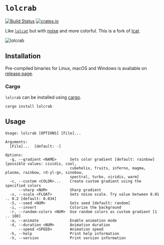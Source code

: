 # `lolcrab`

[![Build Status](https://github.com/mazznoer/lolcrab/actions/workflows/ci.yml/badge.svg)](https://github.com/mazznoer/lolcrab/actions)
[![crates.io](https://img.shields.io/crates/v/lolcrab.svg)](https://crates.io/crates/lolcrab)

Like [`lolcat`](https://github.com/busyloop/lolcat) but with [noise](https://en.wikipedia.org/wiki/OpenSimplex_noise) and more colorful. This is a fork of [lcat](https://github.com/davidkna/lcat-rs).

![lolcrab](docs/images/lolcrab.png)

## Installation

Pre-compiled binaries for Linux, macOS and Windows is avaliable on [release page](https://github.com/mazznoer/lolcrab/releases).

### Cargo

`lolcrab` can be installed using [cargo](https://www.rust-lang.org/tools/install).

```shell
cargo install lolcrab
```

## Usage

```text
Usage: lolcrab [OPTIONS] [File]...

Arguments:
  [File]...  [default: -]

Options:
  -g, --gradient <NAME>      Sets color gradient [default: rainbow] [possible values: cividis, cool,
                             cubehelix, fruits, inferno, magma, plasma, rainbow, rd-yl-gn, sinebow,
                             spectral, turbo, viridis, warm]
  -c, --custom <COLOR>...    Create custom gradient using the specified colors
      --sharp <NUM>          Sharp gradient
  -s, --scale <FLOAT>        Sets noise scale. Try value between 0.01 .. 0.2 [default: 0.034]
  -S, --seed <NUM>           Sets seed [default: random]
  -i, --invert               Colorize the background
  -r, --random-colors <NUM>  Use random colors as custom gradient [1 .. 100]
  -a, --animate              Enable animation mode
  -d, --duration <NUM>       Animation duration
      --speed <SPEED>        Animation speed
  -h, --help                 Print help information
  -V, --version              Print version information
```

